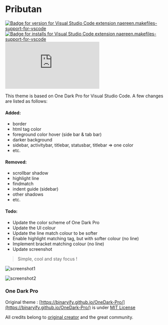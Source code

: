 # Pributan

[![Badge for version for Visual Studio Code extension naereen.makefiles-support-for-vscode](https://vsmarketplacebadge.apphb.com/version/sensnerd.pributan.svg)](https://marketplace.visualstudio.com/items?itemName=sensnerd.pributan)
[![Badge for installs for Visual Studio Code extension naereen.makefiles-support-for-vscode](https://vsmarketplacebadge.apphb.com/installs/sensnerd.pributan.svg)](https://marketplace.visualstudio.com/items?itemName=sensnerd.pributan)
[![GitHub license](https://badgen.net/github/license/Naereen/Strapdown.js)](https://github.com/peakyran/pributan/blob/master/LICENSE)

This theme is based on One Dark Pro for Visual Studio Code. A few changes are listed as follows:

#### Added:

-   border
-   html tag color
-   foreground color hover (side bar & tab bar)
-   darker background
-   sidebar, activitybar, titlebar, statusbar, titlebar => one color
-   etc.

#### Removed:

-   scrollbar shadow
-   highlight line
-   findmatch
-   indent guide (sidebar)
-   other shadows
-   etc.

#### Todo:
-   Update the color scheme of One Dark Pro
-   Update the UI colour
-   Update the line match colour to be softer
-   Enable highlight matching tag, but with softer colour (no line)
-   Implement bracket matching colour (no line)
-   Update screenshot

> Simple, cool and stay focus !

![screenshot1](https://raw.githubusercontent.com/peakyran/Pributan/master/image/screenshot-min.png)

![screenshot2](https://raw.githubusercontent.com/peakyran/Pributan/master/image/screenshot.png)

### One Dark Pro

Original theme : [https://binaryify.github.io/OneDark-Pro/](https://binaryify.github.io/OneDark-Pro/) is under [MIT License](https://github.com/Binaryify/OneDark-Pro/blob/master/LICENSE.txt)

All credits belong to [original creator](https://github.com/Binaryify) and the great community.
